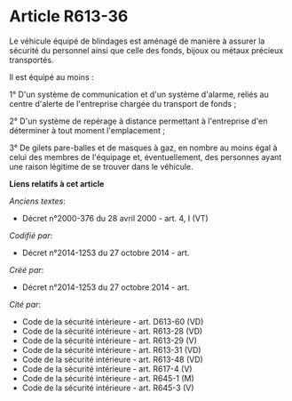 # Article R613-36

Le véhicule équipé de blindages est aménagé de manière à assurer la sécurité du personnel ainsi que celle des fonds, bijoux
ou métaux précieux transportés.

Il est équipé au moins :

1° D'un système de communication et d'un système d'alarme, reliés au centre d'alerte de l'entreprise chargée du transport de
fonds ;

2° D'un système de repérage à distance permettant à l'entreprise d'en déterminer à tout moment l'emplacement ;

3° De gilets pare-balles et de masques à gaz, en nombre au moins égal à celui des membres de l'équipage et, éventuellement,
des personnes ayant une raison légitime de se trouver dans le véhicule.

**Liens relatifs à cet article**

_Anciens textes_:

  - Décret n°2000-376 du 28 avril 2000 - art. 4, I (VT)

_Codifié par_:

  - Décret n°2014-1253 du 27 octobre 2014 - art.

_Créé par_:

  - Décret n°2014-1253 du 27 octobre 2014 - art.

_Cité par_:

  - Code de la sécurité intérieure - art. D613-60 (VD)
  - Code de la sécurité intérieure - art. R613-28 (VD)
  - Code de la sécurité intérieure - art. R613-29 (V)
  - Code de la sécurité intérieure - art. R613-31 (VD)
  - Code de la sécurité intérieure - art. R613-48 (VD)
  - Code de la sécurité intérieure - art. R617-4 (V)
  - Code de la sécurité intérieure - art. R645-1 (M)
  - Code de la sécurité intérieure - art. R645-3 (V)
